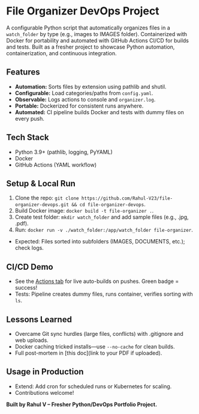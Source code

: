 # File Organizer DevOps Project

A configurable Python script that automatically organizes files in a `watch_folder` by type (e.g., images to IMAGES folder). Containerized with Docker for portability and automated with GitHub Actions CI/CD for builds and tests. Built as a fresher project to showcase Python automation, containerization, and continuous integration.

## Features
- **Automation:** Sorts files by extension using pathlib and shutil.
- **Configurable:** Load categories/paths from `config.yaml`.
- **Observable:** Logs actions to console and `organizer.log`.
- **Portable:** Dockerized for consistent runs anywhere.
- **Automated:** CI pipeline builds Docker and tests with dummy files on every push.

## Tech Stack
- Python 3.9+ (pathlib, logging, PyYAML)
- Docker
- GitHub Actions (YAML workflow)

## Setup & Local Run
1. Clone the repo: `git clone https://github.com/Rahul-V23/file-organizer-devops.git && cd file-organizer-devops`.
2. Build Docker image: `docker build -t file-organizer .`.
3. Create test folder: `mkdir watch_folder` and add sample files (e.g., .jpg, .pdf).
4. Run: `docker run -v ./watch_folder:/app/watch_folder file-organizer`.
- Expected: Files sorted into subfolders (IMAGES, DOCUMENTS, etc.); check logs.

## CI/CD Demo
- See the [Actions tab](https://github.com/Rahul-V23/file-organizer-devops/actions) for live auto-builds on pushes. Green badge = success!
- Tests: Pipeline creates dummy files, runs container, verifies sorting with `ls`.

## Lessons Learned
- Overcame Git sync hurdles (large files, conflicts) with .gitignore and web uploads.
- Docker caching tricked installs—use `--no-cache` for clean builds.
- Full post-mortem in [this doc](link to your PDF if uploaded).

## Usage in Production
- Extend: Add cron for scheduled runs or Kubernetes for scaling.
- Contributions welcome!

**Built by Rahul V – Fresher Python/DevOps Portfolio Project.**
